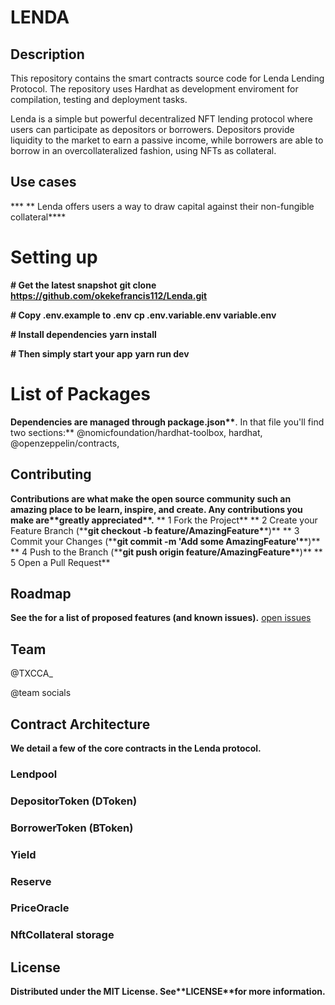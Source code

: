 # LENDA

## Description

This repository contains the smart contracts source code for Lenda Lending Protocol. The repository uses Hardhat as development enviroment for compilation, testing and deployment tasks.

Lenda is a simple but powerful decentralized NFT lending protocol where users can participate as depositors or borrowers. Depositors provide liquidity to the market to earn a passive income, while borrowers are able to borrow in an overcollateralized fashion, using NFTs as collateral.

## Use cases

**\* ** Lenda offers users a way to draw capital against their non-fungible collateral\*\*\*\*

# Setting up

**# Get the latest snapshot**
**git clone https://github.com/okekefrancis112/Lenda.git**

**# Copy .env.example to .env**
**cp .env.variable.env variable.env**

**# Install dependencies**
**yarn install**

**# Then simply start your app**
**yarn run dev**

# List of Packages

**Dependencies are managed through package.json\*\***. In that file you'll find two sections:\*\*
@nomicfoundation/hardhat-toolbox,
hardhat,
@openzeppelin/contracts,

## Contributing

**Contributions are what make the open source community such an amazing place to be learn, inspire, and create. Any contributions you make are\*\***greatly appreciated\***\*.**
** 1 Fork the Project**
** 2 Create your Feature Branch (\*\***git checkout -b feature/AmazingFeature\***\*)**
** 3 Commit your Changes (\*\***git commit -m 'Add some AmazingFeature'\***\*)**
** 4 Push to the Branch (\*\***git push origin feature/AmazingFeature\***\*)**
** 5 Open a Pull Request**

## Roadmap

**See the for a list of proposed features (and known issues).** [open issues](https://github.com/github_username/repo_name/issues)

## Team


@TXCCA_

@team socials

## Contract Architecture

**We detail a few of the core contracts in the Lenda protocol.**

### Lendpool

### DepositorToken (DToken)

### BorrowerToken (BToken)

### Yield

### Reserve

### PriceOracle

### NftCollateral storage

## License

**Distributed under the MIT License. See\*\***LICENSE\***\*for more information.**
